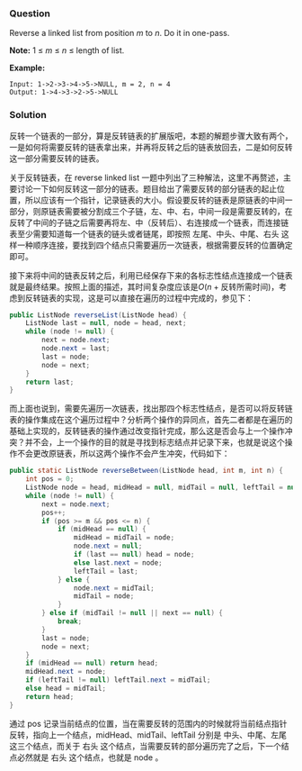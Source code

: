### Question

Reverse a linked list from position *m* to *n*. Do it in one-pass.

**Note:** 1 ≤ *m* ≤ *n* ≤ length of list.

**Example:**

```
Input: 1->2->3->4->5->NULL, m = 2, n = 4
Output: 1->4->3->2->5->NULL
```

### Solution

反转一个链表的一部分，算是反转链表的扩展版吧，本题的解题步骤大致有两个，一是如何将需要反转的链表拿出来，并再将反转之后的链表放回去，二是如何反转这一部分需要反转的链表。

关于反转链表，在 reverse linked list 一题中列出了三种解法，这里不再赘述，主要讨论一下如何反转这一部分的链表。题目给出了需要反转的部分链表的起止位置，所以应该有一个指针，记录链表的大小。假设要反转的链表是原链表的中间一部分，则原链表需要被分割成三个子链，左、中、右，中间一段是需要反转的，在反转了中间的子链之后需要再将左、中（反转后）、右连接成一个链表，而连接链表至少需要知道每一个链表的链头或者链尾，即按照 左尾、中头、中尾、右头 这样一种顺序连接，要找到四个结点只需要遍历一次链表，根据需要反转的位置确定即可。

接下来将中间的链表反转之后，利用已经保存下来的各标志性结点连接成一个链表就是最终结果。按照上面的描述，其时间复杂度应该是$O(n + \text{反转所需时间})$，考虑到反转链表的实现，这是可以直接在遍历的过程中完成的，参见下：

```java
public ListNode reverseList(ListNode head) {
    ListNode last = null, node = head, next;
    while (node != null) {
        next = node.next;
        node.next = last;
        last = node;
        node = next;
    }
    return last;
}
```

而上面也说到，需要先遍历一次链表，找出那四个标志性结点，是否可以将反转链表的操作集成在这个遍历过程中？分析两个操作的异同点，首先二者都是在遍历的基础上实现的，反转链表的操作通过改变指针完成，那么这是否会与上一个操作冲突？并不会，上一个操作的目的就是寻找到标志结点并记录下来，也就是说这个操作不会更改原链表，所以这两个操作不会产生冲突，代码如下：

```java
public static ListNode reverseBetween(ListNode head, int m, int n) {
    int pos = 0;
    ListNode node = head, midHead = null, midTail = null, leftTail = null, last = null, next;
    while (node != null) {
        next = node.next;
        pos++;
        if (pos >= m && pos <= n) {
            if (midHead == null) {
                midHead = midTail = node;
                node.next = null;
                if (last == null) head = node;
                else last.next = node;
                leftTail = last;
            } else {
                node.next = midTail;
                midTail = node;
            }
        } else if (midTail != null || next == null) {
            break;
        }
        last = node;
        node = next;
    }
    if (midHead == null) return head;
    midHead.next = node;
    if (leftTail != null) leftTail.next = midTail;
    else head = midTail;
    return head;
}
```

通过 pos 记录当前结点的位置，当在需要反转的范围内的时候就将当前结点指针反转，指向上一个结点，midHead、midTail、leftTail 分别是 中头、中尾、左尾这三个结点，而关于 右头 这个结点，当需要反转的部分遍历完了之后，下一个结点必然就是 右头 这个结点，也就是 node 。